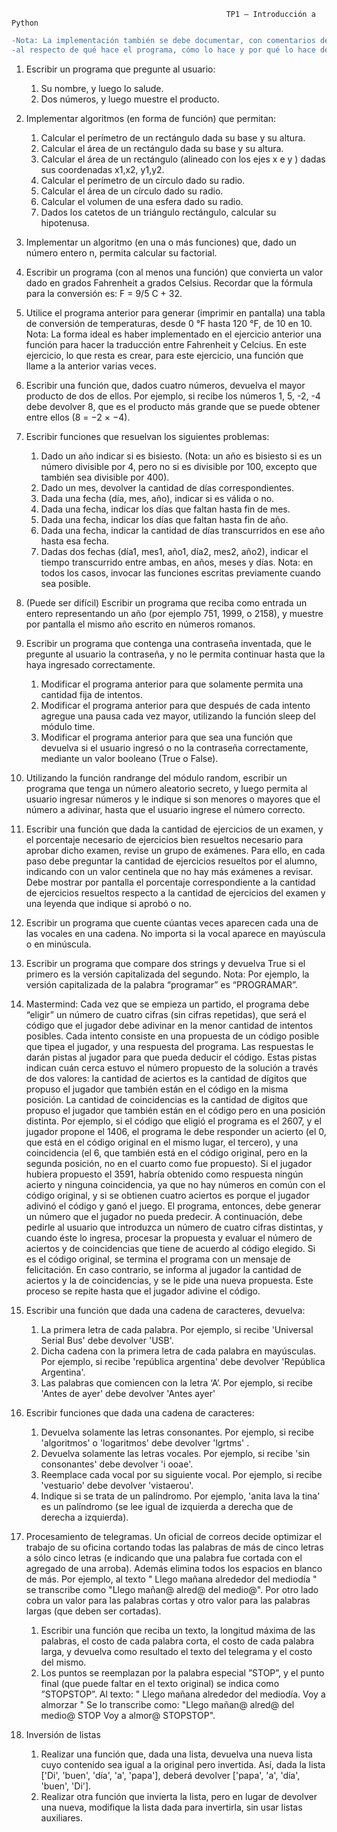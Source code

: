                                                     TP1 – Introducción a Python
```diff
-Nota: La implementación también se debe documentar, con comentarios dentro y fuera del código, 
-al respecto de qué hace el programa, cómo lo hace y por qué lo hace de esa forma.
```
1. Escribir un programa que pregunte al usuario:
    1. Su nombre, y luego lo salude.
    2. Dos números, y luego muestre el producto.

2. Implementar algoritmos (en forma de función) que permitan:
    1. Calcular el perímetro de un rectángulo dada su base y su altura.
    2. Calcular el área de un rectángulo dada su base y su altura.
    3. Calcular el área de un rectángulo (alineado con los ejes x e y ) dadas sus coordenadas
    x1,x2, y1,y2.
    4. Calcular el perímetro de un círculo dado su radio.
    5. Calcular el área de un círculo dado su radio.
    6. Calcular el volumen de una esfera dado su radio.
    7. Dados los catetos de un triángulo rectángulo, calcular su hipotenusa.

3. Implementar un algoritmo (en una o más funciones) que, dado un número entero n, permita
calcular su factorial.

4. Escribir un programa (con al menos una función) que convierta un valor dado en grados
Fahrenheit a grados Celsius. Recordar que la fórmula para la conversión es: F = 9/5 C + 32.

5. Utilice el programa anterior para generar (imprimir en pantalla) una tabla de conversión de
temperaturas, desde 0 °F hasta 120 °F, de 10 en 10.
Nota: La forma ideal es haber implementado en el ejercicio anterior una función para
hacer la traducción entre Fahrenheit y Celcius. En este ejercicio, lo que resta es crear,
para este ejercicio, una función que llame a la anterior varias veces.

6. Escribir una función que, dados cuatro números, devuelva el mayor producto de dos de
ellos. Por ejemplo, si recibe los números 1, 5, -2, -4 debe devolver 8, que es el producto más
grande que se puede obtener entre ellos (8 = −2 × −4).

7. Escribir funciones que resuelvan los siguientes problemas:
    1. Dado un año indicar si es bisiesto. (Nota: un año es bisiesto si es un número divisible
    por 4, pero no si es divisible por 100, excepto que también sea divisible por 400).
    2. Dado un mes, devolver la cantidad de días correspondientes.
    3. Dada una fecha (día, mes, año), indicar si es válida o no.
    4. Dada una fecha, indicar los días que faltan hasta fin de mes.
    5. Dada una fecha, indicar los días que faltan hasta fin de año.
    6. Dada una fecha, indicar la cantidad de días transcurridos en ese año hasta esa fecha.
    7. Dadas dos fechas (día1, mes1, año1, día2, mes2, año2), indicar el tiempo transcurrido
    entre ambas, en años, meses y días.
    Nota: en todos los casos, invocar las funciones escritas previamente cuando sea posible.

8. (Puede ser difícil) Escribir un programa que reciba como entrada un entero representando un
año (por ejemplo 751, 1999, o 2158), y muestre por pantalla el mismo año escrito en
números romanos.

9. Escribir un programa que contenga una contraseña inventada, que le pregunte al usuario la
contraseña, y no le permita continuar hasta que la haya ingresado correctamente.
    1. Modificar el programa anterior para que solamente permita una cantidad fija de intentos.
    2. Modificar el programa anterior para que después de cada intento agregue una pausa cada
    vez mayor, utilizando la función sleep del módulo time.
    3. Modificar el programa anterior para que sea una función que devuelva si el usuario
    ingresó o no la contraseña correctamente, mediante un valor booleano (True o False).

10. Utilizando la función randrange del módulo random, escribir un programa que tenga un
número aleatorio secreto, y luego permita al usuario ingresar números y le indique si son
menores o mayores que el número a adivinar, hasta que el usuario ingrese el número
correcto.

11. Escribir una función que dada la cantidad de ejercicios de un examen, y el porcentaje
necesario de ejercicios bien resueltos necesario para aprobar dicho examen, revise un grupo
de exámenes. Para ello, en cada paso debe preguntar la cantidad de ejercicios resueltos por
el alumno, indicando con un valor centinela que no hay más exámenes a revisar. Debe
mostrar por pantalla el porcentaje correspondiente a la cantidad de ejercicios resueltos
respecto a la cantidad de ejercicios del examen y una leyenda que indique si aprobó o no.

12. Escribir un programa que cuente cúantas veces aparecen cada una de las vocales en una
cadena. No importa si la vocal aparece en mayúscula o en minúscula.
13. Escribir un programa que compare dos strings y devuelva True si el primero es la versión
capitalizada del segundo.
Nota: Por ejemplo, la versión capitalizada de la palabra “programar” es
“PROGRAMAR”.

14. Mastermind: Cada vez que se empieza un partido, el programa debe “eligir” un número de
cuatro cifras (sin cifras repetidas), que será el código que el jugador debe adivinar en la
menor cantidad de intentos posibles. Cada intento consiste en una propuesta de un código
posible que tipea el jugador, y una respuesta del programa. Las respuestas le darán pistas al
jugador para que pueda deducir el código.
Estas pistas indican cuán cerca estuvo el número propuesto de la solución a través de dos
valores: la cantidad de aciertos es la cantidad de dígitos que propuso el jugador que también
están en el código en la misma posición. La cantidad de coincidencias es la cantidad de
digitos que propuso el jugador que también están en el código pero en una posición distinta.
Por ejemplo, si el código que eligió el programa es el 2607, y el jugador propone el 1406, el
programa le debe responder un acierto (el 0, que está en el código original en el mismo
lugar, el tercero), y una coincidencia (el 6, que también está en el código original, pero en la
segunda posición, no en el cuarto como fue propuesto). Si el jugador hubiera propuesto el
3591, habría obtenido como respuesta ningún acierto y ninguna coincidencia, ya que no hay
números en común con el código original, y si se obtienen cuatro aciertos es porque el
jugador adivinó el código y ganó el juego.
El programa, entonces, debe generar un número que el jugador no pueda predecir. A
continuación, debe pedirle al usuario que introduzca un número de cuatro cifras distintas, y
cuando éste lo ingresa, procesar la propuesta y evaluar el número de aciertos y de
coincidencias que tiene de acuerdo al código elegido. Si es el código original, se termina el
programa con un mensaje de felicitación. En caso contrario, se informa al jugador la
cantidad de aciertos y la de coincidencias, y se le pide una nueva propuesta. Este proceso se
repite hasta que el jugador adivine el código.

15. Escribir una función que dada una cadena de caracteres, devuelva:
    1. La primera letra de cada palabra. Por ejemplo, si recibe 'Universal Serial Bus' debe
    devolver 'USB'.
    2. Dicha cadena con la primera letra de cada palabra en mayúsculas. Por ejemplo, si recibe
    'república argentina' debe devolver 'República Argentina'.
    3. Las palabras que comiencen con la letra ‘A’. Por ejemplo, si recibe 'Antes de ayer' debe
    devolver 'Antes ayer'

16. Escribir funciones que dada una cadena de caracteres:
    1. Devuelva solamente las letras consonantes. Por ejemplo, si recibe 'algoritmos' o
    'logaritmos' debe devolver 'lgrtms' .
    2. Devuelva solamente las letras vocales. Por ejemplo, si recibe 'sin consonantes' debe
    devolver 'i ooae'.
    3. Reemplace cada vocal por su siguiente vocal. Por ejemplo, si recibe 'vestuario' debe
    devolver 'vistaerou'.
    4. Indique si se trata de un palíndromo. Por ejemplo, 'anita lava la tina' es un palíndromo
    (se lee igual de izquierda a derecha que de derecha a izquierda).

17. Procesamiento de telegramas. Un oficial de correos decide optimizar el trabajo de su
oficina cortando todas las palabras de más de cinco letras a sólo cinco letras (e indicando
que una palabra fue cortada con el agregado de una arroba). Además elimina todos los
espacios en blanco de más. Por ejemplo, al texto " Llego mañana alrededor del mediodía "
se transcribe como "Llego mañan@ alred@ del medio@". Por otro lado cobra un valor para
las palabras cortas y otro valor para las palabras largas (que deben ser cortadas).
    1. Escribir una función que reciba un texto, la longitud máxima de las palabras, el costo de
    cada palabra corta, el costo de cada palabra larga, y devuelva como resultado el texto del
    telegrama y el costo del mismo.
    2. Los puntos se reemplazan por la palabra especial ”STOP”, y el punto final (que puede
    faltar en el texto original) se indica como ”STOPSTOP”. Al texto: " Llego mañana
    alrededor del mediodía. Voy a almorzar " Se lo transcribe como: "Llego mañan@
    alred@ del medio@ STOP Voy a almor@ STOPSTOP".

18. Inversión de listas
    1. Realizar una función que, dada una lista, devuelva una nueva lista cuyo contenido sea
    igual a la original pero invertida. Así, dada la lista ['Di', 'buen', 'día', 'a', 'papa'], deberá
    devolver ['papa', 'a', 'día', 'buen', 'Di'].
    2. Realizar otra función que invierta la lista, pero en lugar de devolver una nueva,
    modifique la lista dada para invertirla, sin usar listas auxiliares.
